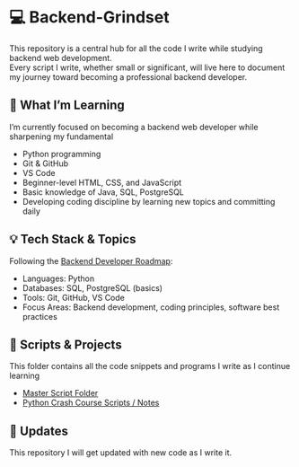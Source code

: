 
# 💻 Backend-Grindset
This repository is a central hub for all the code I write while studying backend web development. <br>
Every script I write, whether small or significant, will live here to document my journey toward becoming a professional backend developer.

## 🚀 What I’m Learning
I’m currently focused on becoming a backend web developer while sharpening my fundamental
- Python programming
- Git & GitHub
- VS Code
- Beginner-level HTML, CSS, and JavaScript
- Basic knowledge of Java, SQL, PostgreSQL
- Developing coding discipline by learning new topics and committing daily

## 💡 Tech Stack & Topics
Following the [Backend Developer Roadmap](https://roadmap.sh/backend):
- Languages: Python
- Databases: SQL, PostgreSQL (basics)
- Tools: Git, GitHub, VS Code
- Focus Areas: Backend development, coding principles, software best practices

## 📜 Scripts & Projects
This folder contains all the code snippets and programs I write as I continue learning 
- [Master Script Folder](https://github.com/ventura-christian/Backend-Grindset/tree/main/Scripts)
- [Python Crash Course Scripts / Notes](https://github.com/ventura-christian/Backend-Grindset/tree/main/Crash_Course_Python/Chapter4_Working_with_Lists) 

## 🔄 Updates
This repository I will get updated with new code as I write it. 
